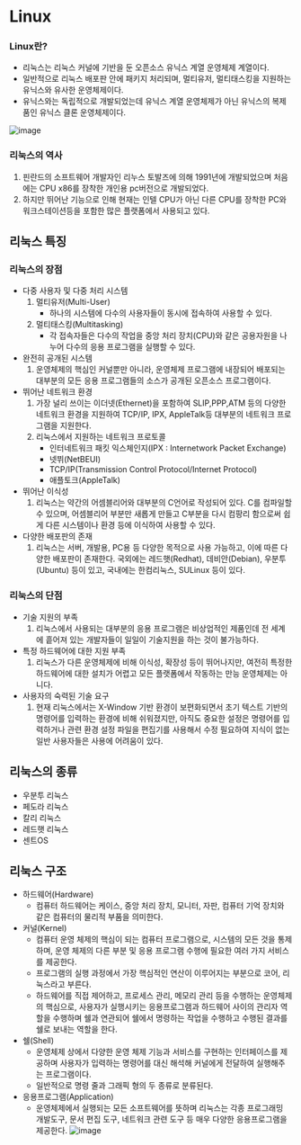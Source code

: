 # Linux

### Linux란?
- 리눅스는 리눅스 커널에 기반을 둔 오픈소스 유닉스 계열 운영체제 계열이다.
- 일반적으로 리눅스 배포판 안에 패키지 처리되며, 멀티유저, 멀티태스킹을 지원하는 유닉스와 유사한 운영체제이다.
- 유닉스와는 독립적으로 개발되었는데 유닉스 계열 운영체제가 아닌 유닉스의 복제품인 유닉스 클론 운영체제이다.

![image](https://user-images.githubusercontent.com/101856066/203022148-5de0e147-4aa1-4339-a2d4-ab279f392fcd.png)

### 리눅스의 역사
1. 핀란드의 소프트웨어 개발자인 리누스 토발즈에 의해 1991년에 개발되었으며 처음에는 CPU x86를 장착한 개인용 pc버전으로 개발되었다.
2. 하지만 뛰어난 기능으로 인해 현재는 인텔 CPU가 아닌 다른 CPU를 장착한 PC와 워크스테이션등을 포함한 많은 플랫폼에서 사용되고 있다.

## 리눅스 특징
### 리눅스의 장점
- 다중 사용자 및 다중 처리 시스템
  1. 멀티유저(Multi-User)
      - 하나의 시스템에 다수의 사용자들이 동시에 접속하여 사용할 수 있다.
  2. 멀티태스킹(Multitasking)
      - 각 접속자들은 다수의 작업을 중앙 처리 장치(CPU)와 같은 공용자원을 나누어 다수의 응용 프로그램을 실행할 수 있다.
- 완전히 공개된 시스템
  1. 운영체제의 핵심인 커널뿐만 아니라, 운영체제 프로그램에 내장되어 배포되는 대부분의 모든 응용 프로그램들의 소스가 공개된 오픈소스 프로그램이다.
- 뛰어난 네트워크 환경
  1. 가장 널리 쓰이는 이더넷(Ethernet)을 포함하여 SLIP,PPP,ATM 등의 다양한 네트워크 환경을 지원하여 TCP/IP, IPX, AppleTalk등 대부분의 네트워크 프로그램을 지원한다.
  2. 리눅스에서 지원하는 네트워크 프로토콜
      - 인터네트워크 패킷 익스체인지(IPX : Internetwork Packet Exchange)
      - 넷뷔(NetBEUI)
      - TCP/IP(Transmission Control Protocol/Internet Protocol)
      - 애플토크(AppleTalk)
- 뛰어난 이식성
  1. 리눅스는 약간의 어셈블리어와 대부분의 C언어로 작성되어 있다. C를 컴파일할 수 있으며, 어셈블리어 부분만 새롭게 만들고 C부분을 다시 컴팡리 함으로써 쉽게 다른 시스템이나 환경 등에 이식하여 사용할 수 있다.
- 다양한 배포판의 존재
  1. 리눅스는 서버, 개발용, PC용 등 다양한 목적으로 사용 가능하고, 이에 따른 다양한 배포판이 존재한다. 국외에는 레드햇(Redhat), 데비안(Debian), 우분투(Ubuntu) 등이 있고, 국내에는 한컴리눅스, SULinux 등이 있다.

### 리눅스의 단점
- 기술 지원의 부족
  1. 리눅스에서 사용되는 대부분의 응용 프로그램은 비상업적인 제품인데 전 세계에 흩어져 있는 개발자들이 일일이 기술지원을 하는 것이 불가능하다.
- 특정 하드웨어에 대한 지원 부족
  1. 리눅스가 다른 운영체제에 비해 이식성, 확장성 등이 뛰어나지만, 여전히 특정한 하드웨어에 대한 설치가 어렵고 모든 플랫폼에서 작동하는 만능 운영체제는 아니다.
- 사용자의 숙력된 기술 요구
  1. 현재 리눅스에서는 X-Window 기반 환경이 보편화되면서 초기 텍스트 기반의 명령어를 입력하는 환경에 비해 쉬워졌지만, 아직도 중요한 설정은 명령어를 입력하거나 관련 환경 설정 파일을 편집기를 사용해서 수정 필요하여 지식이 없는 일반 사용자들은 사용에 어려움이 있다.

## 리눅스의 종류
- 우분투 리눅스
- 페도라 리눅스
- 칼리 리눅스
- 레드햇 리눅스
- 센트OS

## 리눅스 구조
- 하드웨어(Hardware)
  - 컴퓨터 하드웨어는 케이스, 중앙 처리 장치, 모니터, 자판, 컴퓨터 기억 장치와 같은 컴퓨터의 물리적 부품을 의미한다.
- 커널(Kernel)
  - 컴퓨터 운영 체제의 핵심이 되는 컴퓨터 프로그램으로, 시스템의 모든 것을 통제하며, 운영 체제의 다른 부분 및 응용 프로그램 수행에 필요한 여러 가지 서비스를 제공한다.
  - 프로그램의 실행 과정에서 가장 핵심적인 연산이 이루어지는 부분으로 코어, 리눅스라고 부른다.
  - 하드웨어를 직접 제어하고, 프로세스 관리, 메모리 관리 등을 수행하는 운영체제의 핵심으로, 사용자가 실행시키는 응용프로그램과 하드웨어 사이의 관리자 역할을 수행하며 쉘과 연관되어 쉘에서 명령하는 작업을 수행하고 수행된 결과를 쉘로 보내는 역할을 한다.
- 쉘(Shell)
  - 운영체제 상에서 다양한 운영 체제 기능과 서비스를 구현하는 인터페이스를 제공하며 사용자가 입력하는 명령어를 대신 해석해 커널에게 전달하여 실행해주는 프로그램이다.
  - 일반적으로 명령 줄과 그래픽 형의 두 종류로 분류된다.
- 응용프로그램(Application)
  - 운영체제에서 실행되는 모든 소프트웨어를 뜻하며 리눅스는 각종 프로그래밍 개발도구, 문서 편집 도구, 네트워크 관련 도구 등 매우 다양한 응용프로그램을 제공한다.
![image](https://user-images.githubusercontent.com/101856066/203011697-0930af05-4d24-4157-96c8-61af1d5e0397.png)
